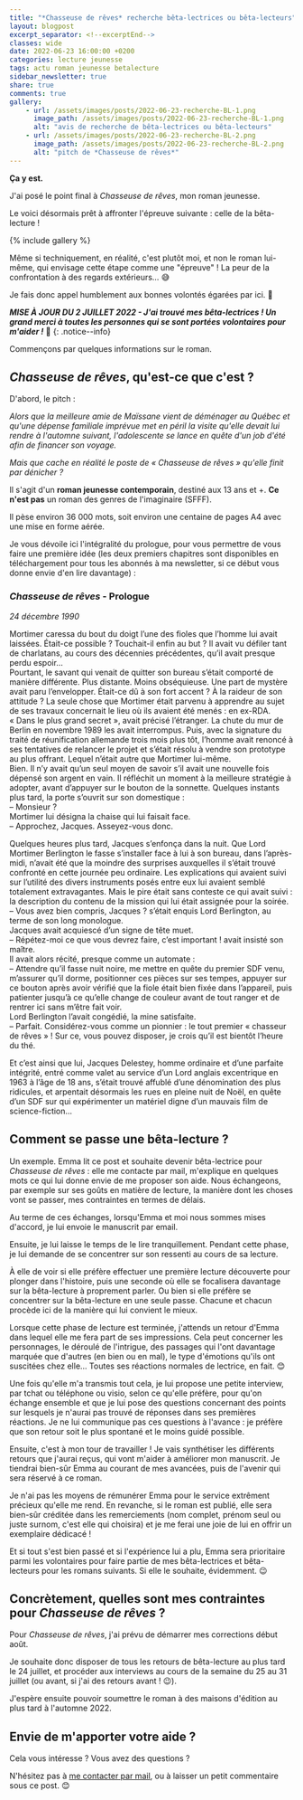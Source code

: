 ```yaml
---
title: "*Chasseuse de rêves* recherche bêta-lectrices ou bêta-lecteurs"
layout: blogpost
excerpt_separator: <!--excerptEnd-->
classes: wide
date: 2022-06-23 16:00:00 +0200
categories: lecture jeunesse
tags: actu roman jeunesse betalecture
sidebar_newsletter: true
share: true
comments: true
gallery:
    - url: /assets/images/posts/2022-06-23-recherche-BL-1.png
      image_path: /assets/images/posts/2022-06-23-recherche-BL-1.png
      alt: "avis de recherche de bêta-lectrices ou bêta-lecteurs"
    - url: /assets/images/posts/2022-06-23-recherche-BL-2.png
      image_path: /assets/images/posts/2022-06-23-recherche-BL-2.png
      alt: "pitch de *Chasseuse de rêves*"
---
```


**Ça y est.**

J'ai posé le point final à *Chasseuse de rêves*, mon roman jeunesse.

Le voici désormais prêt à affronter l'épreuve suivante&nbsp;: celle de la bêta-lecture&nbsp;!

{% include gallery %}

<!--excerptEnd-->

Même si techniquement, en réalité, c'est plutôt moi, et non le roman lui-même, qui envisage cette étape comme une "épreuve"&nbsp;! La peur de la confrontation à des regards extérieurs&hellip; 😅

Je fais donc appel humblement aux bonnes volontés égarées par ici. 🙏

***MISE À JOUR DU 2 JUILLET 2022 - J'ai trouvé mes bêta-lectrices&nbsp;! Un grand merci à toutes les personnes qui se sont portées volontaires pour m'aider&nbsp;!*** 🙏
{: .notice--info}

Commençons par quelques informations sur le roman.



## *Chasseuse de rêves*, qu'est-ce que c'est ?

D'abord, le pitch&nbsp;:

*Alors que la meilleure amie de Maïssane vient de déménager au Québec et qu'une dépense familiale imprévue met en péril la visite qu'elle devait lui rendre à l'automne suivant, l'adolescente se lance en quête d'un job d'été afin de financer son voyage.*

*Mais que cache en réalité le poste de « Chasseuse de rêves » qu'elle finit par dénicher ?*

Il s'agit d'un **roman jeunesse contemporain**, destiné aux 13 ans et +. **Ce n'est pas** un roman des genres de l'imaginaire (SFFF).

Il pèse environ 36&nbsp;000&nbsp;mots, soit environ une centaine de pages A4 avec une mise en forme aérée.

Je vous dévoile ici l'intégralité du prologue, pour vous permettre de vous faire une première idée
(les deux premiers chapitres sont disponibles en téléchargement pour tous les abonnés à ma newsletter, si ce début vous donne envie d'en lire davantage)&nbsp;:


### *Chasseuse de rêves* - Prologue

*24 décembre 1990*

Mortimer caressa du bout du doigt l’une des fioles que l’homme lui avait laissées. Était-ce possible&nbsp;? Touchait-il enfin au but&nbsp;? Il avait vu défiler tant de charlatans, au cours des décennies précédentes, qu’il avait presque perdu espoir&hellip;
<br />
Pourtant, le savant qui venait de quitter son bureau s’était comporté de manière différente. Plus distante. Moins obséquieuse. Une part de mystère avait paru l’envelopper. Était-ce dû à son fort accent&nbsp;? À la raideur de son attitude&nbsp;? La seule chose que Mortimer était parvenu à apprendre au sujet de ses travaux concernait le lieu où ils avaient été menés&nbsp;: en ex-RDA. «&nbsp;Dans le plus grand secret&nbsp;», avait précisé l’étranger. La chute du mur de Berlin en novembre 1989 les avait interrompus. Puis, avec la signature du traité de réunification allemande trois mois plus tôt, l’homme avait renoncé à ses tentatives de relancer le projet et s’était résolu à vendre son prototype au plus offrant. Lequel n’était autre que Mortimer lui-même.
<br />
Bien. Il n’y avait qu’un seul moyen de savoir s’il avait une nouvelle fois dépensé son argent en vain. Il réfléchit un moment à la meilleure stratégie à adopter, avant d’appuyer sur le bouton de la sonnette. Quelques instants plus tard, la porte s’ouvrit sur son domestique&nbsp;:
<br />
–&nbsp;Monsieur&nbsp;?
<br />
Mortimer lui désigna la chaise qui lui faisait face.
<br />
–&nbsp;Approchez, Jacques. Asseyez-vous donc.

Quelques heures plus tard, Jacques s’enfonça dans la nuit. Que Lord Mortimer Berlington le fasse s’installer face à lui à son bureau, dans l’après-midi, n’avait été que la moindre des surprises auxquelles il s’était trouvé confronté en cette journée peu ordinaire. Les explications qui avaient suivi sur l’utilité des divers instruments posés entre eux lui avaient semblé totalement extravagantes. Mais le pire était sans conteste ce qui avait suivi&nbsp;: la description du contenu de la mission qui lui était assignée pour la soirée.
<br />
–&nbsp;Vous avez bien compris, Jacques&nbsp;? s’était enquis Lord Berlington, au terme de son long monologue.
<br />
Jacques avait acquiescé d’un signe de tête muet.
<br />
–&nbsp;Répétez-moi ce que vous devrez faire, c’est important&nbsp;! avait insisté son maître.
<br />
Il avait alors récité, presque comme un automate&nbsp;:
<br />
–&nbsp;Attendre qu’il fasse nuit noire, me mettre en quête du premier SDF venu, m’assurer qu’il dorme, positionner ces pièces sur ses tempes, appuyer sur ce bouton après avoir vérifié que la fiole était bien fixée dans l’appareil, puis patienter jusqu’à ce qu’elle change de couleur avant de tout ranger et de rentrer ici sans m’être fait voir.
<br />
Lord Berlington l’avait congédié, la mine satisfaite.
<br />
–&nbsp;Parfait. Considérez-vous comme un pionnier&nbsp;: le tout premier «&nbsp;chasseur de rêves&nbsp;»&nbsp;! Sur ce, vous pouvez disposer, je crois qu’il est bientôt l’heure du thé.

Et c’est ainsi que lui, Jacques Delestey, homme ordinaire et d’une parfaite intégrité, entré comme valet au service d’un Lord anglais excentrique en 1963 à l’âge de 18&nbsp;ans, s’était trouvé affublé d’une dénomination des plus ridicules, et arpentait désormais les rues en pleine nuit de Noël, en quête d’un SDF sur qui expérimenter un matériel digne d’un mauvais film de science-fiction…



## Comment se passe une bêta-lecture ?

Un exemple. Emma lit ce post et souhaite devenir bêta-lectrice pour *Chasseuse de rêves*&nbsp;: elle me contacte par mail, m'explique en quelques mots ce qui lui donne envie de me proposer son aide. Nous échangeons, par exemple sur ses goûts en matière de lecture, la manière dont les choses vont se passer, mes contraintes en termes de délais.

Au terme de ces échanges, lorsqu'Emma et moi nous sommes mises d'accord, je lui envoie le manuscrit par email.

Ensuite, je lui laisse le temps de le lire tranquillement. Pendant cette phase, je lui demande de se concentrer sur son ressenti au cours de sa lecture.

À elle de voir si elle préfère effectuer une première lecture découverte pour plonger dans l'histoire, puis une seconde où elle se focalisera davantage sur la bêta-lecture à proprement parler. Ou bien si elle préfère se concentrer sur la bêta-lecture en une seule passe. Chacune et chacun procède ici de la manière qui lui convient le mieux.

Lorsque cette phase de lecture est terminée, j'attends un retour d'Emma dans lequel elle me fera part de ses impressions. Cela peut concerner les personnages, le déroulé de l'intrigue, des passages qui l'ont davantage marquée que d'autres (en bien ou en mal), le type d'émotions qu'ils ont suscitées chez elle&hellip; Toutes ses réactions normales de lectrice, en fait. 😊

Une fois qu'elle m'a transmis tout cela, je lui propose une petite interview, par tchat ou téléphone ou visio, selon ce qu'elle préfère, pour qu'on échange ensemble et que je lui pose des questions concernant des points sur lesquels je n'aurai pas trouvé de réponses dans ses premières réactions. Je ne lui communique pas ces questions à l'avance&nbsp;: je préfère que son retour soit le plus spontané et le moins guidé possible.

Ensuite, c'est à mon tour de travailler&nbsp;!
Je vais synthétiser les différents retours que j'aurai reçus, qui vont m'aider à améliorer mon manuscrit. Je tiendrai bien-sûr Emma au courant de mes avancées, puis de l'avenir qui sera réservé à ce roman.

Je n'ai pas les moyens de rémunérer Emma pour le service extrêment précieux qu'elle me rend. En revanche, si le roman est publié, elle sera bien-sûr créditée dans les remerciements (nom complet, prénom seul ou juste surnom, c'est elle qui choisira) et je me ferai une joie de lui en offrir un exemplaire dédicacé&nbsp;!

Et si tout s'est bien passé et si l'expérience lui a plu, Emma sera prioritaire parmi les volontaires pour faire partie de mes bêta-lectrices et bêta-lecteurs pour les romans suivants. Si elle le souhaite, évidemment. 😉



## Concrètement, quelles sont mes contraintes pour *Chasseuse de rêves* ?

Pour *Chasseuse de rêves*, j'ai prévu de démarrer mes corrections début août.

Je souhaite donc disposer de tous les retours de bêta-lecture au plus tard le 24 juillet, et procéder aux interviews au cours de la semaine du 25 au 31 juillet (ou avant, si j'ai des retours avant&nbsp;! 😉).

J'espère ensuite pouvoir soumettre le roman à des maisons d'édition au plus tard à l'automne&nbsp;2022.



## Envie de m'apporter votre aide ?

Cela vous intéresse ? Vous avez des questions ?

N'hésitez pas à [me contacter par mail](mailto:contact.catherinephanvan@gmail.com), ou à laisser un petit commentaire sous ce post. 😊
